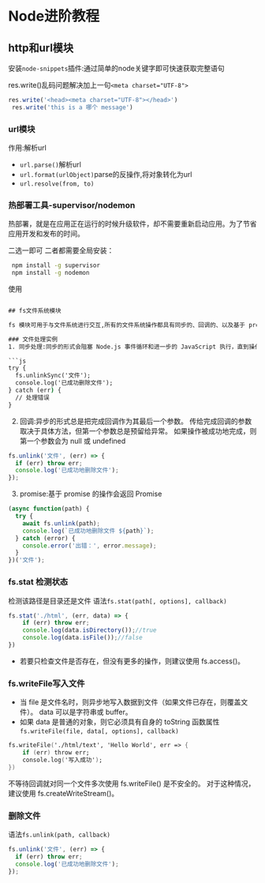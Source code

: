 # Node进阶教程

## http和url模块

安装`node-snippets`插件:通过简单的node关键字即可快速获取完整语句

res.write()乱码问题解决加上一句`<meta charset="UTF-8">`
```js
res.write('<head><meta charset="UTF-8"></head>')
 res.write('this is a 哪个 message')
```

### url模块

作用:解析url

+ `url.parse()`解析url
+ `url.format(urlObject)`parse的反操作,将对象转化为url
+ `url.resolve(from, to)`

### 热部署工具-supervisor/nodemon
热部署，就是在应用正在运行的时候升级软件，却不需要重新启动应用。为了节省应用开发和发布的时间。

二选一即可
二者都需要全局安装：
```cmd
 npm install -g supervisor 
 npm install -g nodemon 
```
使用
```cmd

## fs文件系统模块

fs 模块可用于与文件系统进行交互,所有的文件系统操作都具有同步的、回调的、以及基于 promise 的形式。

### 文件处理实例
1. 同步处理:同步的形式会阻塞 Node.js 事件循环和进一步的 JavaScript 执行，直到操作完成。 异常会被立即地抛出，可以使用 try…catch 处理，也可以冒泡。

```js
try {
  fs.unlinkSync('文件');
  console.log('已成功删除文件');
} catch (err) {
  // 处理错误
}
```

2. 回调:异步的形式总是把完成回调作为其最后一个参数。 传给完成回调的参数取决于具体方法，但第一个参数总是预留给异常。 如果操作被成功地完成，则第一个参数会为 null 或 undefined

```js
fs.unlink('文件', (err) => {
  if (err) throw err;
  console.log('已成功地删除文件');
});
```

3. promise:基于 promise 的操作会返回 Promise

```js
(async function(path) {
  try {
    await fs.unlink(path);
    console.log(`已成功地删除文件 ${path}`);
  } catch (error) {
    console.error('出错：', error.message);
  }
})('文件');
```

### fs.stat 检测状态

检测该路径是目录还是文件
语法`fs.stat(path[, options], callback)`

```js
fs.stat('./html', (err, data) => {
    if (err) throw err;
    console.log(data.isDirectory());//true
    console.log(data.isFile());//false
})
```

+ 若要只检查文件是否存在，但没有更多的操作，则建议使用 fs.access()。

### fs.writeFile写入文件
+ 当 file 是文件名时，则异步地写入数据到文件（如果文件已存在，则覆盖文件）。 data 可以是字符串或 buffer。
+ 如果 data 是普通的对象，则它必须具有自身的 toString 函数属性
`fs.writeFile(file, data[, options], callback)`

```fs
fs.writeFile('./html/text', 'Hello World', err => {
    if (err) throw err;
    console.log('写入成功');
})
```
不等待回调就对同一个文件多次使用 fs.writeFile() 是不安全的。 对于这种情况，建议使用 fs.createWriteStream()。
### 删除文件

语法`fs.unlink(path, callback)`

```js
fs.unlink('文件', (err) => {
  if (err) throw err;
  console.log('已成功地删除文件');
});
```

